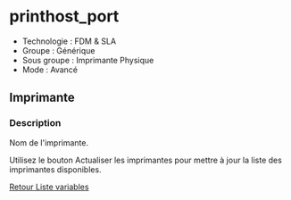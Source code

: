 # printhost_port

* Technologie : FDM & SLA
* Groupe : Générique
* Sous groupe : Imprimante Physique
* Mode : Avancé

## Imprimante

### Description

Nom de l'imprimante.

Utilisez le bouton Actualiser les imprimantes pour mettre à jour la liste des imprimantes disponibles.


[Retour Liste variables](variable_list.md)